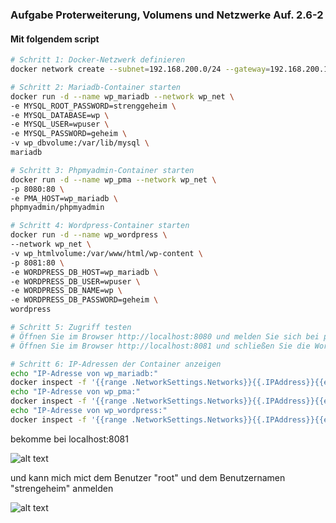 ### Aufgabe Proterweiterung, Volumens und Netzwerke Auf. 2.6-2

#### Mit folgendem script

```bash
# Schritt 1: Docker-Netzwerk definieren
docker network create --subnet=192.168.200.0/24 --gateway=192.168.200.1 wp_net

# Schritt 2: Mariadb-Container starten
docker run -d --name wp_mariadb --network wp_net \
-e MYSQL_ROOT_PASSWORD=strenggeheim \
-e MYSQL_DATABASE=wp \
-e MYSQL_USER=wpuser \
-e MYSQL_PASSWORD=geheim \
-v wp_dbvolume:/var/lib/mysql \
mariadb

# Schritt 3: Phpmyadmin-Container starten
docker run -d --name wp_pma --network wp_net \
-p 8080:80 \
-e PMA_HOST=wp_mariadb \
phpmyadmin/phpmyadmin

# Schritt 4: Wordpress-Container starten
docker run -d --name wp_wordpress \
--network wp_net \
-v wp_htmlvolume:/var/www/html/wp-content \
-p 8081:80 \
-e WORDPRESS_DB_HOST=wp_mariadb \
-e WORDPRESS_DB_USER=wpuser \
-e WORDPRESS_DB_NAME=wp \
-e WORDPRESS_DB_PASSWORD=geheim \
wordpress

# Schritt 5: Zugriff testen
# Öffnen Sie im Browser http://localhost:8080 und melden Sie sich bei phpMyAdmin an (Benutzer: root, Passwort: strenggeheim)
# Öffnen Sie im Browser http://localhost:8081 und schließen Sie die Wordpress-Installation ab.

# Schritt 6: IP-Adressen der Container anzeigen
echo "IP-Adresse von wp_mariadb:"
docker inspect -f '{{range .NetworkSettings.Networks}}{{.IPAddress}}{{end}}' wp_mariadb
echo "IP-Adresse von wp_pma:"
docker inspect -f '{{range .NetworkSettings.Networks}}{{.IPAddress}}{{end}}' wp_pma
echo "IP-Adresse von wp_wordpress:"
docker inspect -f '{{range .NetworkSettings.Networks}}{{.IPAddress}}{{end}}' wp_wordpress
```

bekomme bei localhost:8081

 ![alt text](image.png)


 und kann mich mict dem Benutzer "root" und dem Benutzernamen "strengeheim" anmelden

 ![alt text](image-1.png)



